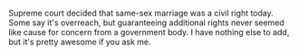 Supreme court decided that same-sex marriage was a civil right today. Some say it's overreach, but guaranteeing additional rights never seemed like cause for concern from a government body. I have nothing else to add, but it's pretty awesome if you ask me.
